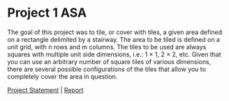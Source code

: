# Project 1 ASA

The goal of this project was to tile, or cover with tiles, a given area defined on a rectangle delimited by a stairway. The area to be tiled is defined on a unit grid, with n rows and m columns. The tiles to be used are always squares with multiple unit side dimensions, i.e.: 1 × 1, 2 × 2, etc. Given that you can use an arbitrary number of square tiles of various dimensions, there are several possible configurations of the tiles that allow you to completely cover the area in question.

[Project Statement](docs/statement.pdf) | [Report](docs/report.pdf)
